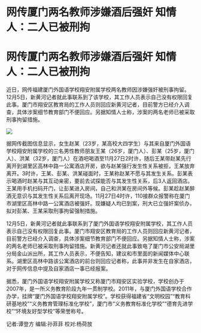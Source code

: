 # 网传厦门两名教师涉嫌酒后强奸 知情人：二人已被刑拘

# 网传厦门两名教师涉嫌酒后强奸 知情人：二人已被刑拘

近日，网传福建厦门外国语学校翔安附属学校两名教师因涉嫌强奸被刑事拘留。12月5日，新黄河记者就此事联系到了该学校，其工作人员表示自己没有权限回复此事。厦门市翔安区教育局的工作人员则回应新黄河记者，目前警方已经介入调查，具体涉案细节教育部门不便回应。另据知情人士称，涉案的两名老师已被采取刑事拘留措施。

![](https://inews.gtimg.com/om_bt/OCAaZRTzffhpJ-K8IT5t6wCNpQnQoLvpkWJo5QBQ6A9bcAA/1000)

据网传截图信息显示，女生赵某（23岁，某高校大四学生）与其来自厦门外国语学校翔安附属学校的三名男性教师朋友王某（26岁，厦门人）、彭某（25岁，厦门人）、洪某（32岁，厦门人）在酒吧喝酒至11月27日2时许，随后王某带赵某先行离开到湖里区高林中路一公寓酒店开房，欲与赵某强行发生性关系被拒，王某放弃离开。3时许，王某、彭某、洪某碰面时，王某称赵某不愿与其发生关系。彭某表示喝酒时赵某与其互动亲密，要前去试探能否与其发生性关系，后3人返回酒店。王某用手机扫码开门，让彭某进入房间，自己和洪某在房间外等候。彭某趁赵某醉酒无意识与其发生性关系后离开现场。11月27日4时许，110接群众报警称在厦门市湖里区高林中路一公寓酒店被强奸。现嫌疑人均已到案，刑大已立强奸案侦办，拟对彭某、王某采取刑事拘留强制措施。

12月5日，新黄河记者就此事联系到了厦门外国语学校翔安附属学校，其工作人员表示自己没有权限回复此事。厦门市翔安区教育局的工作人员则回应新黄河记者，目前警方已经介入调查，具体涉案细节教育部门不便回应。另据知情人士称，涉案的两名老师已被采取刑事拘留措施。新黄河记者还就此事致电了厦门市公安局湖里分局金山派出所，其工作人员表示，不便告知，建议和市里面的新闻媒体中心联系。湖里区高林中路该公寓酒店的前台则回应记者称，此事并非发生在自家酒店，对于网传信息中提及自家酒店一事已经报案。

据悉，厦门外国语学校翔安附属学校又称厦门市翔安区实验学校，学校创办于2007年，是一所义务教育阶段九年一贯制学校。2011年，与厦门外国语学校合作办学，挂牌“厦门外国语学校翔安附属学校”。学校获得福建省“文明校园”“教育科研基地校”“义务教育管理标准化学校”，厦门市“义务教育标准化学校”“德育先进学校”“环境友好型学校”等荣誉称号。

记者:谭登方 编辑:孙菲菲 校对:杨荷放

